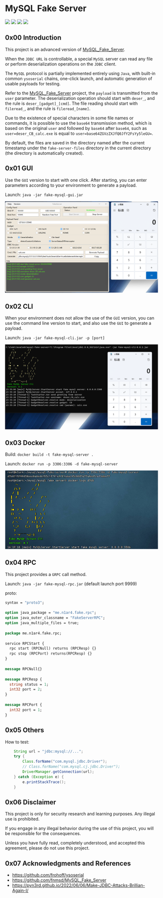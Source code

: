 # MySQL Fake Server

![](https://img.shields.io/badge/build-passing-brightgreen)
![](https://img.shields.io/badge/build-Java%208-orange)
![](https://img.shields.io/github/downloads/4ra1n/mysql-fake-server/total)
![](https://img.shields.io/github/v/release/4ra1n/mysql-fake-server)

## 0x00 Introduction

This project is an advanced version of [MySQL_Fake_Server](https://github.com/fnmsd/MySQL_Fake_Server).

When the `JDBC URL` is controllable, a special `MySQL` server can read any file or perform deserialization operations on the `JDBC` client.

The `MySQL` protocol is partially implemented entirely using `Java`, with built-in common `ysoserial` chains, one-click launch, and automatic generation of usable payloads for testing.

Refer to the [MySQL_Fake_Server](https://github.com/fnmsd/MySQL_Fake_Server) project, the `payload` is transmitted from the `user` parameter. The deserialization operation should start with `deser_`, and the rule is `deser_[gadget]_[cmd]`. The file reading should start with `fileread_`, and the rule is `fileread_[name]`.

Due to the existence of special characters in some file names or commands, it is possible to use the `base64` transmission method, which is based on the original `user` and followed by `base64` after `base64`, such as `user=deser_CB_calc.exe` is equal to `user=base64ZGVzZXJfQ0JfY2FsYy5leGU=`.

By default, the files are saved in the directory named after the current timestamp under the `fake-server-files` directory in the current directory (the directory is automatically created).

## 0x01 GUI

Use the `GUI` version to start with one click. After starting, you can enter parameters according to your environment to generate a payload.

Launch: `java -jar fake-mysql-gui.jar`

![](../img/001.png)

## 0x02 CLI

When your environment does not allow the use of the `GUI` version, you can use the command line version to start, and also use the `GUI` to generate a payload.

Launch: `java -jar fake-mysql-cli.jar -p [port]`

![](../img/002.png)

## 0x03 Docker

Build: `docker build -t fake-mysql-server .`

Launch: `docker run -p 3306:3306 -d fake-mysql-server`

![](../img/003.png)

## 0x04 RPC

This project provides a `GRPC` call method.

Launch: `java -jar fake-mysql-rpc.jar` (default launch port 9999)

proto:

```protobuf
syntax = "proto3";

option java_package = "me.n1ar4.fake.rpc";
option java_outer_classname = "FakeServerRPC";
option java_multiple_files = true;

package me.n1ar4.fake.rpc;

service RPCStart {
  rpc start (RPCNull) returns (RPCResp) {}
  rpc stop (RPCPort) returns(RPCResp) {}
}

message RPCNull{}

message RPCResp {
  string status = 1;
  int32 port = 2;
}

message RPCPort {
  int32 port = 1;
}
```

## 0x05 Others

How to test:

```java
    String url = "jdbc:mysql://...";
    try {
        Class.forName("com.mysql.jdbc.Driver");
        // Class.forName("com.mysql.cj.jdbc.Driver");
        DriverManager.getConnection(url);
    } catch (Exception e) {
        e.printStackTrace();
    }
```

## 0x06 Disclaimer

This project is only for security research and learning purposes. Any illegal use is prohibited.

If you engage in any illegal behavior during the use of this project, you will be responsible for the consequences.

Unless you have fully read, completely understood, and accepted this agreement, please do not use this project.

## 0x07 Acknowledgments and References

- https://github.com/frohoff/ysoserial
- https://github.com/fnmsd/MySQL_Fake_Server
- https://pyn3rd.github.io/2022/06/06/Make-JDBC-Attacks-Brillian-Again-I/
